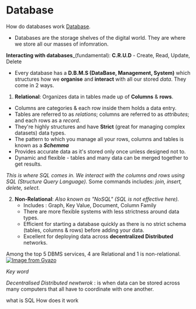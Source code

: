 # Database
How do databases work
[Database](https://maggieappleton.com/databases).
- Databases are the storage shelves of the digital world. They are where we store all our masses of infomration.

**Interacting with databases**_(fundamental): 
**C.R.U.D** - Create, Read, Update, Delete

- Every database has a **D.B.M.S (DataBase, Management, System)** which structures how we **organise** and **interact** with all our stored _data_. They come in 2 ways.

1. **Relational**: Organizes data in tables made up of **Columns** & **rows**.

  - Columns are categories & each row inside them holds a data entry.
  - Tables are referred to as _relations_;  columns are referred to as _attributes_; and each rows as a _record_.
  - They're highly structures and have **Strict** (great for managing complex datasets) data types.
  - The pattern to which you manage all your rows, columns and tables is known as a **_Schemma_**
  - Provides accurate data as it's stored only once unless designed not to.
  - Dynamic and flexible - tables and many data can be merged together to get results.
  
  _This is where SQL comes in. We interact with the columns and rows using SQL (Structure Query Language)._ Some commands includes: _join, insert, delete, select_.

2. **Non-Relational**: _Also known as "NoSQL" (SQL is not effective here)._
    - Includes : Graph, Key Value, Document, Column Family
    - There are more flexible systems with less strictness around data types.
    - Efficient for starting a database quickly as there is no strict schema (tables, columns & rows) before adding your data.
    - Excellent for deploying data across **decentralized Distributed** networks.

Among the top 5 DBMS services, 4 are Relational and 1 is non-relational.
[![Image from Gyazo](https://i.gyazo.com/c9ba0b88fa26fb6d52075f1e5cc963e3.png)](https://gyazo.com/c9ba0b88fa26fb6d52075f1e5cc963e3)

_Key word_

*Decentralised Distributed newtwrok* : is when data can be stored across many computers that all have to coordinate with one another.





what is SQL
How does it work

